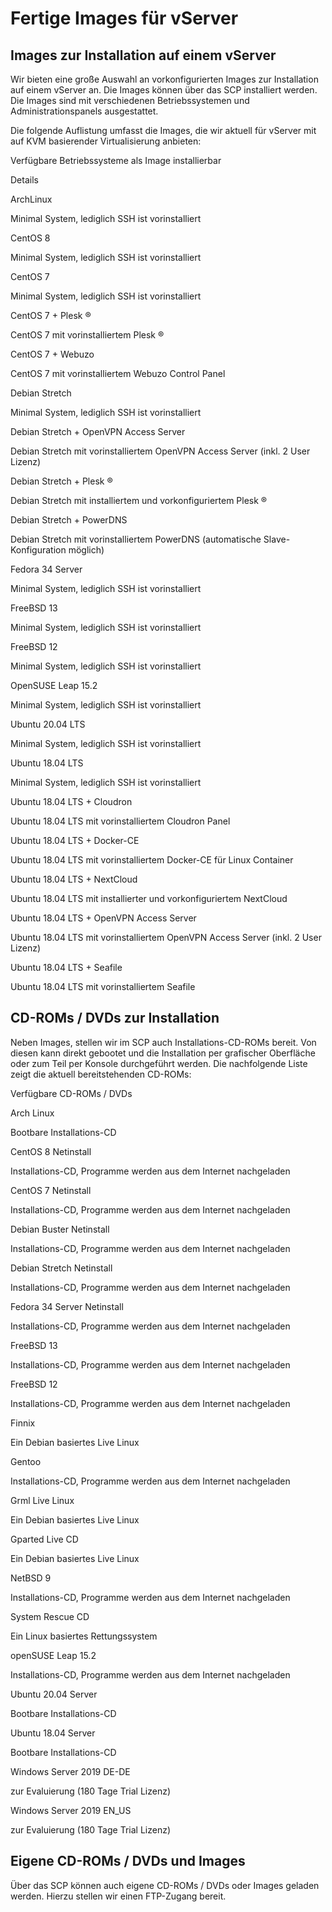 Fertige Images für vServer
==========

Images zur Installation auf einem vServer
----------

Wir bieten eine große Auswahl an vorkonfigurierten Images zur Installation auf einem vServer an. Die Images können über das SCP installiert werden. Die Images sind mit verschiedenen Betriebssystemen und Administrationspanels ausgestattet.

Die folgende Auflistung umfasst die Images, die wir aktuell für vServer mit auf KVM basierender Virtualisierung anbieten:

Verfügbare Betriebssysteme als Image installierbar

Details

ArchLinux

Minimal System, lediglich SSH ist vorinstalliert

CentOS 8

Minimal System, lediglich SSH ist vorinstalliert

CentOS 7

Minimal System, lediglich SSH ist vorinstalliert

CentOS 7 + Plesk ®

CentOS 7 mit vorinstalliertem Plesk ®

CentOS 7 + Webuzo

CentOS 7 mit vorinstalliertem Webuzo Control Panel

Debian Stretch

Minimal System, lediglich SSH ist vorinstalliert

Debian Stretch + OpenVPN Access Server

Debian Stretch mit vorinstalliertem OpenVPN Access Server (inkl. 2 User Lizenz)

Debian Stretch + Plesk ®

Debian Stretch mit installiertem und vorkonfiguriertem Plesk ®

Debian Stretch + PowerDNS

Debian Stretch mit vorinstalliertem PowerDNS (automatische Slave-Konfiguration möglich)

Fedora 34 Server

Minimal System, lediglich SSH ist vorinstalliert

FreeBSD 13

Minimal System, lediglich SSH ist vorinstalliert

FreeBSD 12

Minimal System, lediglich SSH ist vorinstalliert

OpenSUSE Leap 15.2

Minimal System, lediglich SSH ist vorinstalliert

Ubuntu 20.04 LTS

Minimal System, lediglich SSH ist vorinstalliert

Ubuntu 18.04 LTS

Minimal System, lediglich SSH ist vorinstalliert

Ubuntu 18.04 LTS + Cloudron

Ubuntu 18.04 LTS mit vorinstalliertem Cloudron Panel

Ubuntu 18.04 LTS + Docker-CE

Ubuntu 18.04 LTS mit vorinstalliertem Docker-CE für Linux Container

Ubuntu 18.04 LTS + NextCloud

Ubuntu 18.04 LTS mit installierter und vorkonfiguriertem NextCloud

Ubuntu 18.04 LTS + OpenVPN Access Server

Ubuntu 18.04 LTS mit vorinstalliertem OpenVPN Access Server (inkl. 2 User Lizenz)

Ubuntu 18.04 LTS + Seafile

Ubuntu 18.04 LTS mit vorinstalliertem Seafile

CD-ROMs / DVDs zur Installation
----------

Neben Images, stellen wir im SCP auch Installations-CD-ROMs bereit. Von diesen kann direkt gebootet und die Installation per grafischer Oberfläche oder zum Teil per Konsole durchgeführt werden. Die nachfolgende Liste zeigt die aktuell bereitstehenden CD-ROMs:

Verfügbare CD-ROMs / DVDs

Arch Linux

Bootbare Installations-CD

CentOS 8 Netinstall

Installations-CD, Programme werden aus dem Internet nachgeladen

CentOS 7 Netinstall

Installations-CD, Programme werden aus dem Internet nachgeladen

Debian Buster Netinstall

Installations-CD, Programme werden aus dem Internet nachgeladen

Debian Stretch Netinstall

Installations-CD, Programme werden aus dem Internet nachgeladen

Fedora 34 Server Netinstall

Installations-CD, Programme werden aus dem Internet nachgeladen

FreeBSD 13

Installations-CD, Programme werden aus dem Internet nachgeladen

FreeBSD 12

Installations-CD, Programme werden aus dem Internet nachgeladen

Finnix

Ein Debian basiertes Live Linux

Gentoo

Installations-CD, Programme werden aus dem Internet nachgeladen

Grml Live Linux

Ein Debian basiertes Live Linux

Gparted Live CD

Ein Debian basiertes Live Linux

NetBSD 9

Installations-CD, Programme werden aus dem Internet nachgeladen

System Rescue CD

Ein Linux basiertes Rettungssystem

openSUSE Leap 15.2

Installations-CD, Programme werden aus dem Internet nachgeladen

Ubuntu 20.04 Server

Bootbare Installations-CD

Ubuntu 18.04 Server

Bootbare Installations-CD

Windows Server 2019 DE-DE

zur Evaluierung (180 Tage Trial Lizenz)

Windows Server 2019 EN\_US

zur Evaluierung (180 Tage Trial Lizenz)

Eigene CD-ROMs / DVDs und Images
----------

Über das SCP können auch eigene CD-ROMs / DVDs oder Images geladen werden. Hierzu stellen wir einen FTP-Zugang bereit.
